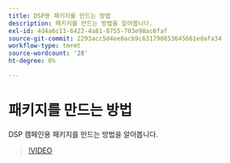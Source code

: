 ```yaml
---
title: DSP용 패키지를 만드는 방법
description: 패키지를 만드는 방법을 알아봅니다.
exl-id: 4d4a6c11-6422-4a81-8755-703e98ac6faf
source-git-commit: 2293acc5d4ee8acb9c631790853645661edafa34
workflow-type: tm+mt
source-wordcount: '28'
ht-degree: 0%

---
```


# 패키지를 만드는 방법

DSP 캠페인용 패키지를 만드는 방법을 알아봅니다.

>[!VIDEO](https://video.tv.adobe.com/v/339257)
